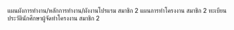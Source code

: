 แผนผังการทำงาน/หลักการทำงาน/ผังงานโปรแรม สมาชิก 2
แผนการทำโครงงาน สมาชิก 2
ทะเบียนประวัตินักศึกษาผู้จัดทำโครงงาน สมาชิก 2
